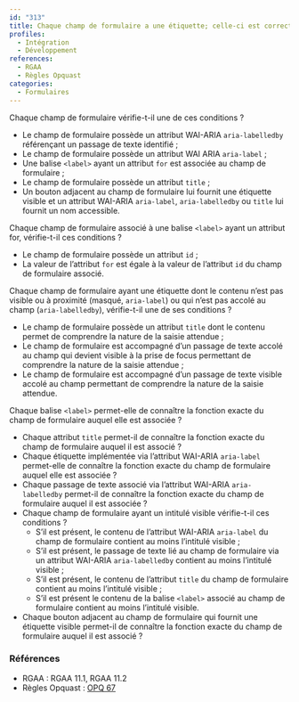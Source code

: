 ```yaml
---
id: "313"
title: Chaque champ de formulaire a une étiquette; celle-ci est correctement reliée au champ
profiles:
  - Intégration
  - Développement
references:
  - RGAA
  - Règles Opquast
categories:
  - Formulaires
---
```


Chaque champ de formulaire vérifie-t-il une de ces conditions ?
* Le champ de formulaire possède un attribut WAI-ARIA `aria-labelledby` référençant un passage de texte identifié ;
* Le champ de formulaire possède un attribut WAI ARIA `aria-label` ;
* Une balise `<label>` ayant un attribut `for` est associée au champ de formulaire ;
* Le champ de formulaire possède un attribut `title` ;
* Un bouton adjacent au champ de formulaire lui fournit une étiquette visible et un attribut WAI-ARIA `aria-label`, `aria-labelledby` ou `title` lui fournit un nom accessible.

Chaque champ de formulaire associé à une balise `<label>` ayant un attribut for, vérifie-t-il ces conditions ?
* Le champ de formulaire possède un attribut `id` ;
* La valeur de l’attribut `for` est égale à la valeur de l’attribut `id` du champ de formulaire associé.

Chaque champ de formulaire ayant une étiquette dont le contenu n’est pas visible ou à proximité (masqué, `aria-label`) ou qui n’est pas accolé au champ (`aria-labelledby`), vérifie-t-il une de ses conditions ?
* Le champ de formulaire possède un attribut `title` dont le contenu permet de comprendre la nature de la saisie attendue ;
* Le champ de formulaire est accompagné d’un passage de texte accolé au champ qui devient visible à la prise de focus permettant de comprendre la nature de la saisie attendue ;
* Le champ de formulaire est accompagné d’un passage de texte visible accolé au champ permettant de comprendre la nature de la saisie attendue.

Chaque balise `<label>` permet-elle de connaître la fonction exacte du champ de formulaire auquel elle est associée ?
* Chaque attribut `title` permet-il de connaître la fonction exacte du champ de formulaire auquel il est associé ?
* Chaque étiquette implémentée via l’attribut WAI-ARIA `aria-label` permet-elle de connaître la fonction exacte du champ de formulaire auquel elle est associée ?
* Chaque passage de texte associé via l’attribut WAI-ARIA `aria-labelledby` permet-il de connaître la fonction exacte du champ de formulaire auquel il est associée ?
* Chaque champ de formulaire ayant un intitulé visible vérifie-t-il ces conditions ?
  * S’il est présent, le contenu de l’attribut WAI-ARIA `aria-label` du champ de formulaire contient au moins l’intitulé visible ;
  * S’il est présent, le passage de texte lié au champ de formulaire via un attribut WAI-ARIA `aria-labelledby` contient au moins l’intitulé visible ;
  * S’il est présent, le contenu de l’attribut `title` du champ de formulaire contient au moins l’intitulé visible ;
  * S’il est présent le contenu de la balise `<label>` associé au champ de formulaire contient au moins l’intitulé visible.
* Chaque bouton adjacent au champ de formulaire qui fournit une étiquette visible permet-il de connaître la fonction exacte du champ de formulaire auquel il est associé ?

### Références

*   RGAA : RGAA 11.1, RGAA 11.2
*   Règles Opquast : [OPQ 67](https://checklists.opquast.com/fr/assurance-qualite-web/chaque-champ-de-formulaire-est-associe-dans-le-code-source-a-une-etiquette-qui-lui-est-propre)
